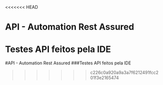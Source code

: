 <<<<<<< HEAD
# API - Automation Rest Assured
Testes API feitos pela IDE
=======
#API - Automation Rest Assured
###Testes API feitos pela IDE
>>>>>>> c226c0a920a9a3a7f6212491fcc201f3e2165474

